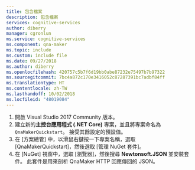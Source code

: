 ```yaml
---
title: 包含檔案
description: 包含檔案
services: cognitive-services
author: diberry
manager: cgronlun
ms.service: cognitive-services
ms.component: qna-maker
ms.topic: include
ms.custom: include file
ms.date: 09/27/2018
ms.author: diberry
ms.openlocfilehash: 420757c5b7f6d19bb0abe87232e75497b7b97322
ms.sourcegitcommit: 7bc4a872c170e3416052c87287391bc7adbf84ff
ms.translationtype: HT
ms.contentlocale: zh-TW
ms.lasthandoff: 10/02/2018
ms.locfileid: "48019084"
---
```

1. 開啟 Visual Studio 2017 Community 版本。
1. 建立新的**主控台應用程式 (.NET Core)** 專案，並且將專案命名為 `QnaMakerQuickstart`。 接受其餘設定的預設值。
1. 在 [方案總管] 中，以滑鼠右鍵按一下專案名稱，選取 [QnaMakerQuickstart]，然後選取 [管理 NuGet 套件]。
1. 在 [NuGet] 視窗中，選取 [瀏覽器]，然後搜尋 **Newtonsoft.JSON** 並安裝套件。 此套件是用來剖析 QnaMaker HTTP 回應傳回的 JSON。 